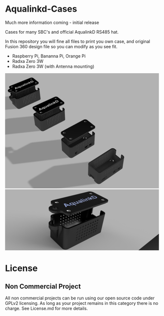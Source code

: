 # Aqualinkd-Cases  

Much more information coming - initial release

Cases for many SBC's and official AqualinkD RS485 hat.

In this repository you will fine all files to print you own case, and original Fusion 360 design file so you can modify as you see fit.


* Raspberry Pi, Bananna Pi, Orange Pi
* Radxa Zero 3W
* Radxa Zero 3W (with Antenna mounting)

<img src="AqualinkD Cases.png?raw=true">
<img src="Radxa Zero3 Antenna Case.png?raw=true">


# License
## Non Commercial Project
All non commercial projects can be run using our open source code under GPLv2 licensing. As long as your project remains in this category there is no charge.
See License.md for more details.
